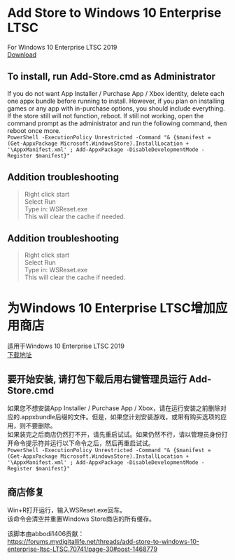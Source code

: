 # Add Store to Windows 10 Enterprise LTSC  
For Windows 10 Enterprise LTSC 2019   
[Download](https://github.com/lixuy/LTSC-Add-MicrosoftStore/archive/2019.zip)  
## To install, run Add-Store.cmd as Administrator  
If you do not want App Installer / Purchase App / Xbox identity, delete each one appx bundle before running to install. However, if you plan on installing games or any app with in-purchase options, you should include everything.  
If the store still will not function, reboot. If still not working, open the command prompt as the administrator and run the following command, then reboot once more.  
```PowerShell -ExecutionPolicy Unrestricted -Command "& {$manifest = (Get-AppxPackage Microsoft.WindowsStore).InstallLocation + '\AppxManifest.xml' ; Add-AppxPackage -DisableDevelopmentMode -Register $manifest}"```    
## Addition troubleshooting    
>Right click start  
Select Run  
Type in: WSReset.exe  
This will clear the cache if needed.    
## Addition troubleshooting    
>Right click start  
Select Run  
Type in: WSReset.exe  
This will clear the cache if needed.  
  
# 为Windows 10 Enterprise LTSC增加应用商店  
适用于Windows 10 Enterprise LTSC 2019    
[下载地址](https://github.com/lixuy/LTSC-Add-MicrosoftStore/archive/2019.zip)  
## 要开始安装, 请打包下载后用右键管理员运行 Add-Store.cmd   
如果您不想安装App Installer / Purchase App / Xbox，请在运行安装之前删除对应的.appxbundle后缀的文件。但是，如果您计划安装游戏，或带有购买选项的应用，则不要删除。   
如果装完之后商店仍然打不开，请先重启试试。如果仍然不行，请以管理员身份打开命令提示符并运行以下命令之后，然后再重启试试。  
```PowerShell -ExecutionPolicy Unrestricted -Command "& {$manifest = (Get-AppxPackage Microsoft.WindowsStore).InstallLocation + '\AppxManifest.xml' ; Add-AppxPackage -DisableDevelopmentMode -Register $manifest}"```    
## 商店修复    
Win+R打开运行，输入WSReset.exe回车。    
该命令会清空并重置Windows Store商店的所有缓存。    
  
该脚本由abbodi1406贡献：    
https://forums.mydigitallife.net/threads/add-store-to-windows-10-enterprise-ltsc-LTSC.70741/page-30#post-1468779
